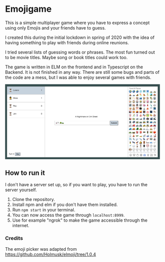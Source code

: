 # Emojigame

This is a simple multiplayer game where you have to express a concept using only Emojis and your friends have to guess.

I created this during the initial lockdown in spring of 2020 with the idea of having something to play with friends during online reunions.

I tried several lists of guessing words or phrases. The most fun turned out to be movie titles. Maybe song or book titles could work too.

The game is written in ELM on the frontend and in Typescript on the Backend. It is not finished in any way.
There are still some bugs and parts of the code are a mess, but I was able to enjoy several games with friends.

![Screenshot](screenshot.png)

## How to run it

I don't have a server set up, so if you want to play, you have to run the server yourself.

1. Clone the repository.
2. Install npm and elm if you don't have them installed.
3. Run `npm start` in your terminal.
4. You can now access the game through `localhost:8999`.
5. Use for example "ngrok" to make the game accessible through the internet.

### Credits

The emoji picker was adapted from https://github.com/Holmusk/elmoji/tree/1.0.4
